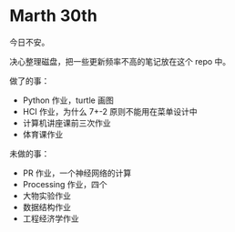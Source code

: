 # Marth 30th

今日不安。

决心整理磁盘，把一些更新频率不高的笔记放在这个 repo 中。

做了的事：

* Python 作业，turtle 画图
* HCI 作业，为什么 7+-2 原则不能用在菜单设计中
* 计算机讲座课前三次作业
* 体育课作业

未做的事：

* PR 作业，一个神经网络的计算
* Processing 作业，四个
* 大物实验作业
* 数据结构作业
* 工程经济学作业
